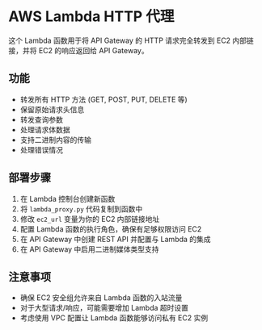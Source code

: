 # AWS Lambda HTTP 代理

这个 Lambda 函数用于将 API Gateway 的 HTTP 请求完全转发到 EC2 内部链接，并将 EC2 的响应返回给 API Gateway。

## 功能

- 转发所有 HTTP 方法 (GET, POST, PUT, DELETE 等)
- 保留原始请求头信息
- 转发查询参数
- 处理请求体数据
- 支持二进制内容的传输
- 处理错误情况

## 部署步骤

1. 在 Lambda 控制台创建新函数
2. 将 `lambda_proxy.py` 代码复制到函数中
3. 修改 `ec2_url` 变量为你的 EC2 内部链接地址
4. 配置 Lambda 函数的执行角色，确保有足够权限访问 EC2
5. 在 API Gateway 中创建 REST API 并配置与 Lambda 的集成
6. 在 API Gateway 中启用二进制媒体类型支持

## 注意事项

- 确保 EC2 安全组允许来自 Lambda 函数的入站流量
- 对于大型请求/响应，可能需要增加 Lambda 超时设置
- 考虑使用 VPC 配置让 Lambda 函数能够访问私有 EC2 实例